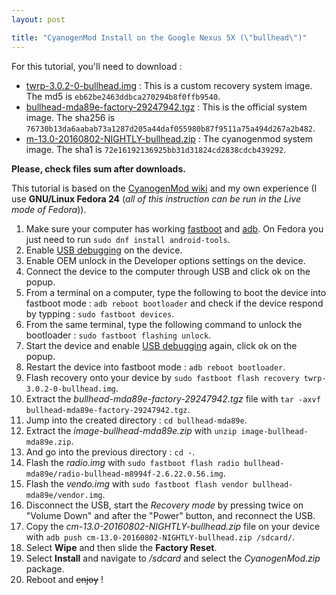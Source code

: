 ```yaml
---
layout: post

title: "CyanogenMod Install on the Google Nexus 5X (\"bullhead\")"
---
```


For this tutorial, you'll need to download :
* [twrp-3.0.2-0-bullhead.img](https://dl.twrp.me/bullhead/twrp-3.0.2-0-bullhead.img) : This is a custom recovery system image. The md5 is `eb62be2463ddbca270294b8f0ffb9540`.
* [bullhead-mda89e-factory-29247942.tgz](https://dl.google.com/dl/android/aosp/bullhead-mda89e-factory-29247942.tgz) : This is the official system image. The sha256 is `76730b13da6aabab73a1287d205a44daf055980b87f9511a75a494d267a2b482`.
* [m-13.0-20160802-NIGHTLY-bullhead.zip](https://download.cyanogenmod.org/get/jenkins/172438/cm-13.0-20160802-NIGHTLY-bullhead.zip) : The cyanogenmod system image. The sha1 is `72e16192136925bb31d31824cd2838cdcb439292`.

**Please, check files sum after downloads.**

This tutorial is based on the [CyanogenMod wiki](https://wiki.cyanogenmod.org/) and my own experience (I use **GNU/Linux Fedora 24** (*all of this instruction can be run in the Live mode of Fedora*)).
  1. Make sure your computer has working [fastboot](https://wiki.cyanogenmod.org/w/Doc:_fastboot_intro) and [adb](https://wiki.cyanogenmod.org/w/Doc:_adb_intro). On Fedora you just need to run `sudo dnf install android-tools`.
  3. Enable [USB debugging](https://wiki.cyanogenmod.org/w/Doc:_developer_options) on the device.
  4. Enable OEM unlock in the Developer options settings on the device.
  5. Connect the device to the computer through USB and click ok on the popup.
  6. From a terminal on a computer, type the following to boot the device into fastboot mode : `adb reboot bootloader` and check if the device respond by typping : `sudo fastboot devices`.
  7. From the same terminal, type the following command to unlock the bootloader : `sudo fastboot flashing unlock`.
  8. Start the device and enable [USB debugging](https://wiki.cyanogenmod.org/w/Doc:_developer_options) again, click ok on the popup.
  9. Restart the device into fastboot mode : `adb reboot bootloader`.
  10. Flash recovery onto your device by `sudo fastboot flash recovery twrp-3.0.2-0-bullhead.img`.
  11. Extract the *bullhead-mda89e-factory-29247942.tgz* file with `tar -axvf bullhead-mda89e-factory-29247942.tgz`.
  12. Jump into the created directory : `cd bullhead-mda89e`.
  13. Extract the *image-bullhead-mda89e.zip* with `unzip image-bullhead-mda89e.zip`.
  14. And go into the previous directory : `cd -`.
  15. Flash the *radio.img* with `sudo fastboot flash radio bullhead-mda89e/radio-bullhead-m8994f-2.6.22.0.56.img`.
  16. Flash the *vendo.img* with `sudo fastboot flash vendor bullhead-mda89e/vendor.img`.
  17. Disconnect the USB, start the *Recovery mode* by pressing twice on "Volume Down" and after the "Power" button, and reconnect the USB.
  18. Copy the *cm-13.0-20160802-NIGHTLY-bullhead.zip* file on your device with `adb push cm-13.0-20160802-NIGHTLY-bullhead.zip /sdcard/`.
  19. Select **Wipe** and then slide the **Factory Reset**.
  20. Select **Install** and navigate to */sdcard* and select the *CyanogenMod.zip* package.
  21. Reboot and ~~enjoy~~ !
